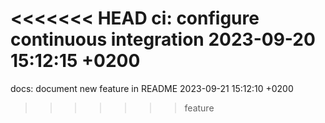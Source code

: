<<<<<<< HEAD
ci: configure continuous integration 2023-09-20 15:12:15 +0200
=======
docs: document new feature in README 2023-09-21 15:12:10 +0200
>>>>>>> feature
